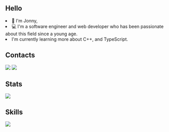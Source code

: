 <h2>Hello</h2>

<li>👋 I'm Jonny,
<li>💻 I'm a software engineer and web developer who has been passionate about this field since a young age.</li>
<li> I'm currently learning more about C++, and TypeScript.</li>

<h2>Contacts</h2>
<p>
<a href="mailto:jonnybiruk13@gmail.com"><img src="https://img.shields.io/badge/Gmail-D14836?style=for-the-badge&logo=gmail&logoColor=white"></a>
<a href="https://www.linkedin.com/in/jonnytilahun/"><img src="https://img.shields.io/badge/LinkedIn-0077B5?style=for-the-badge&logo=linkedin&logoColor=white"></a>
</p>


<h2>Stats</h2>
<img src="https://github-readme-stats.vercel.app/api?username=jonnynotbravo&show_icons=true&theme=dark&show_icons=true"><br>

<h2>Skills</h2>
<img src="https://github-readme-stats.vercel.app/api/top-langs/?username=jonnynotbravo&layout=compact&langs_count=8&theme=dark">
